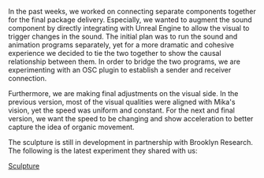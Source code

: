 In the past weeks, we worked on connecting separate components together for the final package delivery. Especially, we wanted to augment the sound component by directly integrating with Unreal Engine to allow the visual to trigger changes in the sound. The initial plan was to run the sound and animation programs separately, yet for a more dramatic and cohesive experience we decided to tie the two together to show the causal relationship between them. In order to bridge the two programs, we are experimenting with an OSC plugin to establish a sender and receiver connection. 

Furthermore, we are making final adjustments on the visual side. In the previous version, most of the visual qualities were aligned with Mika's vision, yet the speed was uniform and constant. For the next and final version, we want the speed to be changing and show acceleration to better capture the idea of organic movement. 

The sculpture is still in development in partnership with Brooklyn Research. The following is the latest experiment they shared with us:

[Sculpture](https://vimeo.com/321819302)

